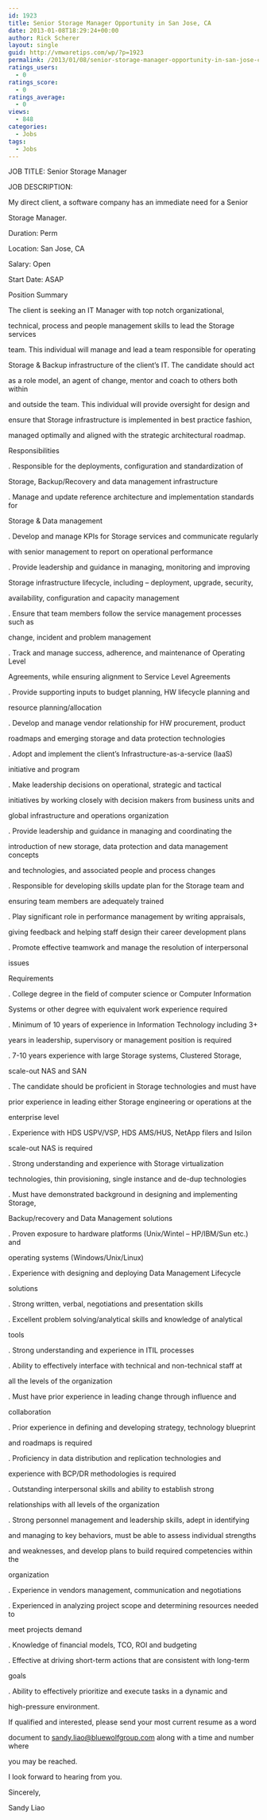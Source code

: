 ```yaml
---
id: 1923
title: Senior Storage Manager Opportunity in San Jose, CA
date: 2013-01-08T18:29:24+00:00
author: Rick Scherer
layout: single
guid: http://vmwaretips.com/wp/?p=1923
permalink: /2013/01/08/senior-storage-manager-opportunity-in-san-jose-ca/
ratings_users:
  - 0
ratings_score:
  - 0
ratings_average:
  - 0
views:
  - 848
categories:
  - Jobs
tags:
  - Jobs
---
```

JOB TITLE: Senior Storage Manager

JOB DESCRIPTION:

My direct client, a software company has an immediate need for a Senior
  
Storage Manager.

Duration: Perm

Location: San Jose, CA 

Salary: Open

Start Date: ASAP

Position Summary 

The client is seeking an IT Manager with top notch organizational,
  
technical, process and people management skills to lead the Storage services
  
team. This individual will manage and lead a team responsible for operating
  
Storage & Backup infrastructure of the client&#8217;s IT. The candidate should act
  
as a role model, an agent of change, mentor and coach to others both within
  
and outside the team. This individual will provide oversight for design and
  
ensure that Storage infrastructure is implemented in best practice fashion,
  
managed optimally and aligned with the strategic architectural roadmap. 

Responsibilities 

. Responsible for the deployments, configuration and standardization of
  
Storage, Backup/Recovery and data management infrastructure 

. Manage and update reference architecture and implementation standards for
  
Storage & Data management 

. Develop and manage KPIs for Storage services and communicate regularly
  
with senior management to report on operational performance 

. Provide leadership and guidance in managing, monitoring and improving
  
Storage infrastructure lifecycle, including &#8211; deployment, upgrade, security,
  
availability, configuration and capacity management 

. Ensure that team members follow the service management processes such as
  
change, incident and problem management 

. Track and manage success, adherence, and maintenance of Operating Level
  
Agreements, while ensuring alignment to Service Level Agreements 

. Provide supporting inputs to budget planning, HW lifecycle planning and
  
resource planning/allocation 

. Develop and manage vendor relationship for HW procurement, product
  
roadmaps and emerging storage and data protection technologies 

. Adopt and implement the client&#8217;s Infrastructure-as-a-service (IaaS)
  
initiative and program 

. Make leadership decisions on operational, strategic and tactical
  
initiatives by working closely with decision makers from business units and
  
global infrastructure and operations organization 

. Provide leadership and guidance in managing and coordinating the
  
introduction of new storage, data protection and data management concepts
  
and technologies, and associated people and process changes 

. Responsible for developing skills update plan for the Storage team and
  
ensuring team members are adequately trained 

. Play significant role in performance management by writing appraisals,
  
giving feedback and helping staff design their career development plans 

. Promote effective teamwork and manage the resolution of interpersonal
  
issues 

Requirements 

. College degree in the field of computer science or Computer Information
  
Systems or other degree with equivalent work experience required 

. Minimum of 10 years of experience in Information Technology including 3+
  
years in leadership, supervisory or management position is required 

. 7-10 years experience with large Storage systems, Clustered Storage,
  
scale-out NAS and SAN 

. The candidate should be proficient in Storage technologies and must have
  
prior experience in leading either Storage engineering or operations at the
  
enterprise level 

. Experience with HDS USPV/VSP, HDS AMS/HUS, NetApp filers and Isilon
  
scale-out NAS is required 

. Strong understanding and experience with Storage virtualization
  
technologies, thin provisioning, single instance and de-dup technologies 

. Must have demonstrated background in designing and implementing Storage,
  
Backup/recovery and Data Management solutions 

. Proven exposure to hardware platforms (Unix/Wintel &#8211; HP/IBM/Sun etc.) and
  
operating systems (Windows/Unix/Linux) 

. Experience with designing and deploying Data Management Lifecycle
  
solutions 

. Strong written, verbal, negotiations and presentation skills 

. Excellent problem solving/analytical skills and knowledge of analytical
  
tools 

. Strong understanding and experience in ITIL processes 

. Ability to effectively interface with technical and non-technical staff at
  
all the levels of the organization 

. Must have prior experience in leading change through influence and
  
collaboration 

. Prior experience in defining and developing strategy, technology blueprint
  
and roadmaps is required 

. Proficiency in data distribution and replication technologies and
  
experience with BCP/DR methodologies is required 

. Outstanding interpersonal skills and ability to establish strong
  
relationships with all levels of the organization 

. Strong personnel management and leadership skills, adept in identifying
  
and managing to key behaviors, must be able to assess individual strengths
  
and weaknesses, and develop plans to build required competencies within the
  
organization 

. Experience in vendors management, communication and negotiations 

. Experienced in analyzing project scope and determining resources needed to
  
meet projects demand 

. Knowledge of financial models, TCO, ROI and budgeting 

. Effective at driving short-term actions that are consistent with long-term
  
goals 

. Ability to effectively prioritize and execute tasks in a dynamic and
  
high-pressure environment. 

If qualified and interested, please send your most current resume as a word
  
document to sandy.liao@bluewolfgroup.com along with a time and number where
  
you may be reached. 

I look forward to hearing from you. 

Sincerely, 

Sandy Liao